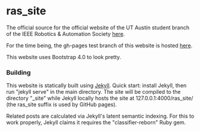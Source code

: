 ras_site
========

The official source for the official website of the UT Austin student branch of
the IEEE Robotics & Automation Society [here](https://ras.ece.utexas.edu).

For the time being, the gh-pages test branch of this website is hosted
[here](https://ut-ras.github.io/ras_site/index.html).

This website uses Bootstrap 4.0 to look pretty.

### Building

This website is statically built using [Jekyll](https://jekyllrb.com/). Quick
start: install Jekyll, then run "jekyll serve" in the main directory. The site
will be compiled to the directory "_site" while Jekyll locally hosts the site
at 127.0.0.1:4000/ras_site/ (the ras_site suffix is used by GitHub pages).

Related posts are calculated via Jekyll's latent semantic indexing. For this
to work properly, Jekyll claims it requires the "classifier-reborn" Ruby gem.
